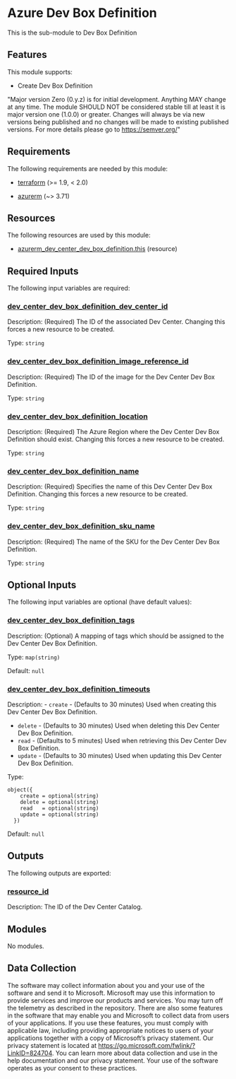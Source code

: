 <!-- BEGIN_TF_DOCS -->
# Azure Dev Box Definition

This is the sub-module to Dev Box Definition

## Features

This module supports:

- Create Dev Box Definition

"Major version Zero (0.y.z) is for initial development. Anything MAY change at any time. The module SHOULD NOT be considered stable till at least it is major version one (1.0.0) or greater. Changes will always be via new versions being published and no changes will be made to existing published versions. For more details please go to <https://semver.org/>"

<!-- markdownlint-disable MD033 -->
## Requirements

The following requirements are needed by this module:

- <a name="requirement_terraform"></a> [terraform](#requirement\_terraform) (>= 1.9, < 2.0)

- <a name="requirement_azurerm"></a> [azurerm](#requirement\_azurerm) (~> 3.71)

## Resources

The following resources are used by this module:

- [azurerm_dev_center_dev_box_definition.this](https://registry.terraform.io/providers/hashicorp/azurerm/latest/docs/resources/dev_center_dev_box_definition) (resource)

<!-- markdownlint-disable MD013 -->
## Required Inputs

The following input variables are required:

### <a name="input_dev_center_dev_box_definition_dev_center_id"></a> [dev\_center\_dev\_box\_definition\_dev\_center\_id](#input\_dev\_center\_dev\_box\_definition\_dev\_center\_id)

Description: (Required) The ID of the associated Dev Center. Changing this forces a new resource to be created.

Type: `string`

### <a name="input_dev_center_dev_box_definition_image_reference_id"></a> [dev\_center\_dev\_box\_definition\_image\_reference\_id](#input\_dev\_center\_dev\_box\_definition\_image\_reference\_id)

Description: (Required) The ID of the image for the Dev Center Dev Box Definition.

Type: `string`

### <a name="input_dev_center_dev_box_definition_location"></a> [dev\_center\_dev\_box\_definition\_location](#input\_dev\_center\_dev\_box\_definition\_location)

Description: (Required) The Azure Region where the Dev Center Dev Box Definition should exist. Changing this forces a new resource to be created.

Type: `string`

### <a name="input_dev_center_dev_box_definition_name"></a> [dev\_center\_dev\_box\_definition\_name](#input\_dev\_center\_dev\_box\_definition\_name)

Description: (Required) Specifies the name of this Dev Center Dev Box Definition. Changing this forces a new resource to be created.

Type: `string`

### <a name="input_dev_center_dev_box_definition_sku_name"></a> [dev\_center\_dev\_box\_definition\_sku\_name](#input\_dev\_center\_dev\_box\_definition\_sku\_name)

Description: (Required) The name of the SKU for the Dev Center Dev Box Definition.

Type: `string`

## Optional Inputs

The following input variables are optional (have default values):

### <a name="input_dev_center_dev_box_definition_tags"></a> [dev\_center\_dev\_box\_definition\_tags](#input\_dev\_center\_dev\_box\_definition\_tags)

Description: (Optional) A mapping of tags which should be assigned to the Dev Center Dev Box Definition.

Type: `map(string)`

Default: `null`

### <a name="input_dev_center_dev_box_definition_timeouts"></a> [dev\_center\_dev\_box\_definition\_timeouts](#input\_dev\_center\_dev\_box\_definition\_timeouts)

Description: - `create` - (Defaults to 30 minutes) Used when creating this Dev Center Dev Box Definition.
- `delete` - (Defaults to 30 minutes) Used when deleting this Dev Center Dev Box Definition.
- `read` - (Defaults to 5 minutes) Used when retrieving this Dev Center Dev Box Definition.
- `update` - (Defaults to 30 minutes) Used when updating this Dev Center Dev Box Definition.

Type:

```hcl
object({
    create = optional(string)
    delete = optional(string)
    read   = optional(string)
    update = optional(string)
  })
```

Default: `null`

## Outputs

The following outputs are exported:

### <a name="output_resource_id"></a> [resource\_id](#output\_resource\_id)

Description: The ID of the Dev Center Catalog.

## Modules

No modules.

<!-- markdownlint-disable-next-line MD041 -->
## Data Collection

The software may collect information about you and your use of the software and send it to Microsoft. Microsoft may use this information to provide services and improve our products and services. You may turn off the telemetry as described in the repository. There are also some features in the software that may enable you and Microsoft to collect data from users of your applications. If you use these features, you must comply with applicable law, including providing appropriate notices to users of your applications together with a copy of Microsoft’s privacy statement. Our privacy statement is located at <https://go.microsoft.com/fwlink/?LinkID=824704>. You can learn more about data collection and use in the help documentation and our privacy statement. Your use of the software operates as your consent to these practices.
<!-- END_TF_DOCS -->